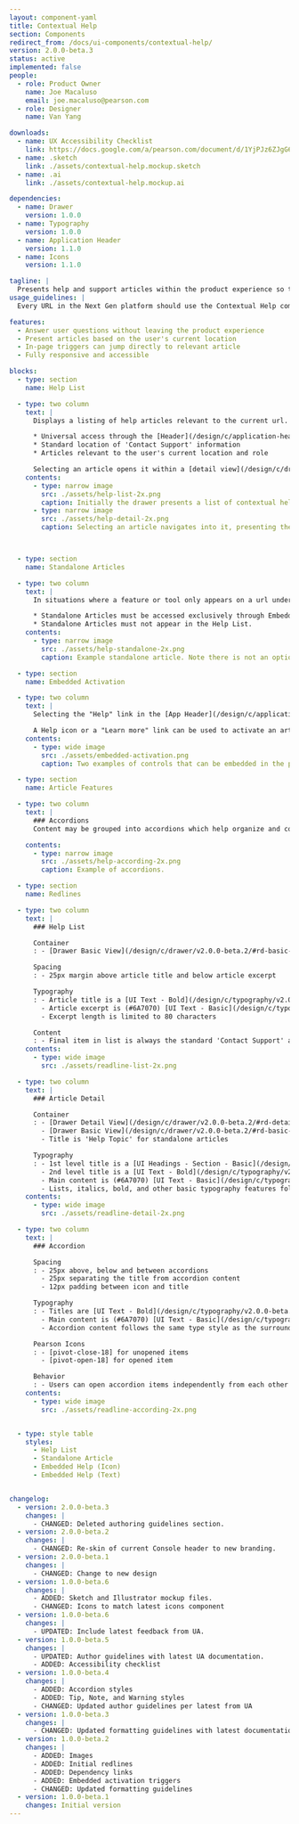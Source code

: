 ```yaml
---
layout: component-yaml
title: Contextual Help
section: Components
redirect_from: /docs/ui-components/contextual-help/
version: 2.0.0-beta.3
status: active
implemented: false
people:
  - role: Product Owner
    name: Joe Macaluso
    email: joe.macaluso@pearson.com
  - role: Designer
    name: Van Yang

downloads:
  - name: UX Accessibility Checklist
    link: https://docs.google.com/a/pearson.com/document/d/1YjPJz6ZJgG6m4iJvtTFYuhIBGVuefHpzYx3H_lPU-vo/edit?usp=sharing
  - name: .sketch
    link: ./assets/contextual-help.mockup.sketch
  - name: .ai
    link: ./assets/contextual-help.mockup.ai

dependencies:
  - name: Drawer
    version: 1.0.0
  - name: Typography
    version: 1.0.0
  - name: Application Header
    version: 1.1.0
  - name: Icons
    version: 1.1.0

tagline: |
  Presents help and support articles within the product experience so that users can answer their questions without the interruption of opening a separate help system in a new tab.
usage_guidelines: |
  Every URL in the Next Gen platform should use the Contextual Help component, at a minimum configuring the two default items in the Help List.

features:
  - Answer user questions without leaving the product experience
  - Present articles based on the user's current location
  - In-page triggers can jump directly to relevant article
  - Fully responsive and accessible

blocks:
  - type: section
    name: Help List

  - type: two column
    text: |
      Displays a listing of help articles relevant to the current url. Every url in the next gen platform should offer a Help List through this component. Common functionality includes:

      * Universal access through the [Header](/design/c/application-header/v2.0.0-beta.2/#rd-integration-mode)
      * Standard location of 'Contact Support' information
      * Articles relevant to the user's current location and role

      Selecting an article opens it within a [detail view](/design/c/drawer/v2.0.0-beta.2/#rd-detail-view) in the drawer.
    contents:
      - type: narrow image
        src: ./assets/help-list-2x.png
        caption: Initially the drawer presents a list of contextual help and support articles for the page.
      - type: narrow image
        src: ./assets/help-detail-2x.png
        caption: Selecting an article navigates into it, presenting the full content.



  - type: section
    name: Standalone Articles

  - type: two column
    text: |
      In situations where a feature or tool only appears on a url under certain conditions any related help content should be documented with a Standalone Article. This presents just the relevant article, without access to the overall Help List.

      * Standalone Articles must be accessed exclusively through Embedded Activation, described below.
      * Standalone Articles must not appear in the Help List.
    contents:
      - type: narrow image
        src: ./assets/help-standalone-2x.png
        caption: Example standalone article. Note there is not an option to go back to the overall Help List from here.

  - type: section
    name: Embedded Activation

  - type: two column
    text: |
      Selecting the "Help" link in the [App Header](/design/c/application-header/v2.0.0-beta.2/#rd-signed-out-mode) will open the Help List. You can also navigate directly to an article (either a standalone article or one from the list) through embedded activation.

      A Help icon or a "Learn more" link can be used to activate an article from within the page. These should be positioned near the relevant portion of the page. Avoid mixing and matching both styles in the same page.
    contents:
      - type: wide image
        src: ./assets/embedded-activation.png
        caption: Two examples of controls that can be embedded in the page. Normally you wouldn't mix and match the two styles like this.

  - type: section
    name: Article Features

  - type: two column
    text: |
      ### Accordions
      Content may be grouped into accordions which help organize and condense information.

    contents:
      - type: narrow image
        src: ./assets/help-according-2x.png
        caption: Example of accordions.

  - type: section
    name: Redlines

  - type: two column
    text: |
      ### Help List

      Container
      : - [Drawer Basic View](/design/c/drawer/v2.0.0-beta.2/#rd-basic-view)

      Spacing
      : - 25px margin above article title and below article excerpt

      Typography
      : - Article title is a [UI Text - Bold](/design/c/typography/v2.0.0-beta.9/#rd-ui-text-bold)
        - Article excerpt is (#6A7070) [UI Text - Basic](/design/c/typography/v2.0.0-beta.9/#rd-ui-text-basic)
        - Excerpt length is limited to 80 characters

      Content
      : - Final item in list is always the standard 'Contact Support' article
    contents:
      - type: wide image
        src: ./assets/readline-list-2x.png

  - type: two column
    text: |
      ### Article Detail

      Container
      : - [Drawer Detail View](/design/c/drawer/v2.0.0-beta.2/#rd-detail-view) for articles from the help list
        - [Drawer Basic View](/design/c/drawer/v2.0.0-beta.2/#rd-basic-view) for standalone articles
        - Title is 'Help Topic' for standalone articles

      Typography
      : - 1st level title is a [UI Headings - Section - Basic](/design/c/typography/v2.0.0-beta.9/#rd-ui-headings-section-basic)
        - 2nd level title is a [UI Text - Bold](/design/c/typography/v2.0.0-beta.9/#rd-ui-text-bold)
        - Main content is (#6A7070) [UI Text - Basic](/design/c/typography/v2.0.0-beta.9/#rd-ui-text-basic)
        - Lists, italics, bold, and other basic typography features follow the standard [Typography component](/design/c/typography) styles
    contents:
      - type: wide image
        src: ./assets/readline-detail-2x.png

  - type: two column
    text: |
      ### Accordion

      Spacing
      : - 25px above, below and between accordions
        - 25px separating the title from accordion content
        - 12px padding between icon and title

      Typography
      : - Titles are [UI Text - Bold](/design/c/typography/v2.0.0-beta.8/#rd-ui-text-bold)
        - Main content is (#6A7070) [UI Text - Basic](/design/c/typography/v2.0.0-beta.9/#rd-ui-text-basic)
        - Accordion content follows the same type style as the surrounding text

      Pearson Icons
      : - [pivot-close-18] for unopened items
        - [pivot-open-18] for opened item

      Behavior
      : - Users can open accordion items independently from each other (i.e. opening an item doesn't autoclose other items that are already open)
    contents:
      - type: wide image
        src: ./assets/readline-according-2x.png


  - type: style table
    styles:
      - Help List
      - Standalone Article
      - Embedded Help (Icon)
      - Embedded Help (Text)


changelog:
  - version: 2.0.0-beta.3
    changes: |
      - CHANGED: Deleted authoring guidelines section.
  - version: 2.0.0-beta.2
    changes: |
      - CHANGED: Re-skin of current Console header to new branding.
  - version: 2.0.0-beta.1
    changes: |
      - CHANGED: Change to new design
  - version: 1.0.0-beta.6
    changes: |
      - ADDED: Sketch and Illustrator mockup files.
      - CHANGED: Icons to match latest icons component
  - version: 1.0.0-beta.6
    changes: |
      - UPDATED: Include latest feedback from UA.
  - version: 1.0.0-beta.5
    changes: |
      - UPDATED: Author guidelines with latest UA documentation.
      - ADDED: Accessibility checklist
  - version: 1.0.0-beta.4
    changes: |
      - ADDED: Accordion styles
      - ADDED: Tip, Note, and Warning styles
      - CHANGED: Updated author guidelines per latest from UA
  - version: 1.0.0-beta.3
    changes: |
      - CHANGED: Updated formatting guidelines with latest documentation.
  - version: 1.0.0-beta.2
    changes: |
      - ADDED: Images
      - ADDED: Initial redlines
      - ADDED: Dependency links
      - ADDED: Embedded activation triggers
      - CHANGED: Updated formatting guidelines
  - version: 1.0.0-beta.1
    changes: Initial version
---
```

